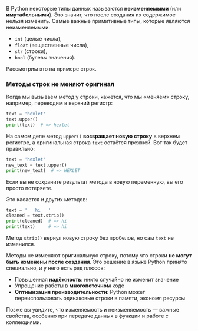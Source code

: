 В Python некоторые типы данных называются **неизменяемыми** (или **имутабельными**). Это значит, что после создания их содержимое нельзя изменить. Самые важные примитивные типы, которые являются неизменяемыми:

- `int` (целые числа),
- `float` (вещественные числа),
- `str` (строки),
- `bool` (булевы значения).

Рассмотрим это на примере строк.

### Методы строк не меняют оригинал

Когда мы вызываем метод у строки, кажется, что мы «меняем» строку, например, переводим в верхний регистр:

```python
text = 'hexlet'
text.upper()
print(text)  # => hexlet
```

На самом деле метод `upper()` **возвращает новую строку** в верхнем регистре, а оригинальная строка `text` остаётся прежней. Вот так будет правильно:

```python
text = 'hexlet'
new_text = text.upper()
print(new_text)  # => HEXLET
```

Если вы не сохраните результат метода в новую переменную, вы его просто потеряете.

Это касается и других методов:

```python
text = '   hi   '
cleaned = text.strip()
print(cleaned)  # => hi
print(text)     # => hi
```

Метод `strip()` вернул новую строку без пробелов, но сам `text` не изменился.

Методы не изменяют оригинальную строку, потому что строки **не могут быть изменены после создания**. Это решение в языке Python принято специально, и у него есть ряд плюсов:

- Повышенная **надёжность**: никто случайно не изменит значение
- Упрощение работы в **многопоточном** коде
- **Оптимизация производительности**: Python может переиспользовать одинаковые строки в памяти, экономя ресурсы

Позже вы увидите, что изменяемость и неизменяемость — важные свойства, особенно при передаче данных в функции и работе с коллекциями.
